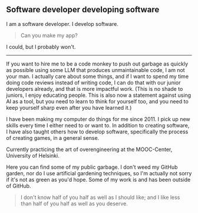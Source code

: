 ## Software developer developing software
I am a software developer. I develop software.

> Can you make my app?

I could, but I probably won't.

---

If you want to hire me to be a code monkey to push out garbage as quickly as possible using some LLM that produces unmaintainable code, I am not your man. I actually care about some things, and if I want to spend my time doing code reviews instead of writing code, I can do that with our junior developers already, and that is more impactful work.
(This is no shade to juniors, I enjoy educating people. This is also now a statement against using AI as a tool, but you need to learn to think for yourself too, and you need to keep yourself sharp even after you have learned it.)

I have been making my computer do things for me since 2011. I pick up new skills every time I either need to or want to.
In addition to creating software, I have also taught others how to develop software, specifically the process of creating games, in a general sense. 

Currently practicing the art of overengineering at the MOOC-Center, University of Helsinki.

Here you can find some of my public garbage. I don't weed my GitHub garden, nor do I use artificial gardening techniques, so I'm actually not sorry if it's not as green as you'd hope.
Some of my work is and has been outside of GitHub.

> I don't know half of you half as well as I should like; and I like less than half of you half as well as you deserve.


